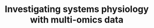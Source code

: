 ---
affilliation: UNIVERSITY OF COLORADO DENVER
description: 'Many valuable datasets have been generated from the NIH Common Fund
  programs, including large RNA- sequencing data from multiple tissues and species
  as well as increasingly available high-quality mass spec- trometry-based proteomics
  data. Although proteomics offers unique insight into various pathophysiological
  processes, currently many proteomics datasets remain smaller in scale than their
  RNA-seq counterparts and it remains to be investigated how best to integrate proteomics
  and RNA-seq data to maximize their utility. The goal of this pilot project is to
  assess the feasibility of integrating multi-omics data to generate new hypotheses
  about cross-tissue physiology. We will perform three integrated tasks during the
  funding period: First, we will integrate data across tissues, species, and omics
  data type in two NIH Common Fund projects, namely GTEx v8 and MoTrPAC Release v1.0,
  with the aid of transfer learning methods. Our goal is to learn a low-dimension
  representation of gene expression structure across human tissues that can be applied
  to other datasets to facilitate integrative analysis. Second, we will apply an RNA-sequencing
  guided proteomics pipeline and software that we recently developed in order to extract
  hidden peptide information from Common Fund proteomics data, including isoform and
  post-translational modifications. We will then evaluate the feasibility and utility
  of integrating transcriptomics and proteomics data to examine multi-tissue correlations
  in gene expression. Lastly, we will utilize this data analysis pipeline in order
  to predict cross-tissue communication pat- terns from transcriptomics and proteomics
  data, then perform limited experimental validation of the computational findings
  using human induced pluripotent stem cell (iPSC)-derived cells. If successful, we
  envision that the results will inform on data integration strategies that can help
  further increase the utility of large-scale proteomics and RNA-seq data in the public
  domain, as well as generate testable hypotheses on gene co-expression across multiple
  tissues that can inform future work.'
end_date: '2023-09-21T12:00:00-04:00'
grant_num: R03OD032666
pi: LAU, EDWARD
title: Investigating systems physiology with multi-omics data
---